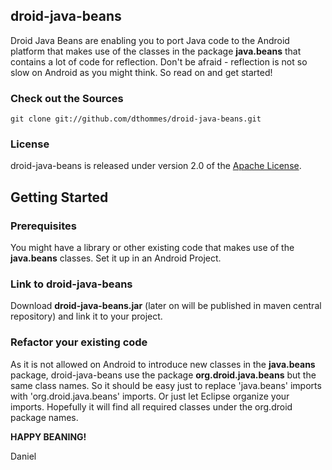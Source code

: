 ## droid-java-beans
Droid Java Beans are enabling you to port Java code to the Android platform that makes use of the classes in the package **java.beans** that contains a lot of code for reflection.
Don't be afraid - reflection is not so slow on Android as you might think. So read on and get started!

### Check out the Sources
`git clone git://github.com/dthommes/droid-java-beans.git`

### License
droid-java-beans is released under version 2.0 of the
[Apache License](http://www.apache.org/licenses/LICENSE-2.0).

## Getting Started
### Prerequisites
You might have a library or other existing code that makes use of the **java.beans** classes. Set it up in an Android Project.

### Link to droid-java-beans
Download **droid-java-beans.jar** (later on will be published in maven central repository) and link it to your project.

### Refactor your existing code
As it is not allowed on Android to introduce new classes in the **java.beans** package, droid-java-beans use the package **org.droid.java.beans** but the same class names. So it should be easy just to replace 'java.beans' imports with 'org.droid.java.beans' imports. Or just let Eclipse organize your imports. Hopefully it will find all required classes under the org.droid package names.

**HAPPY BEANING!**

Daniel